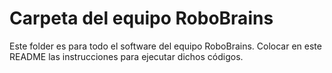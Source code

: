 # Carpeta del equipo RoboBrains

Este folder es para todo el software del equipo RoboBrains.
Colocar en este README las instrucciones para ejecutar dichos códigos. 